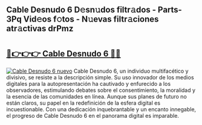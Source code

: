 ## Cable Desnudo 6 D𝚎sn𝚞dos filtr𝚊dos - Parts-3Pq Vid𝚎os f𝚘tos - N𝚞evas filtr𝚊ciones atr𝚊ctivas drPmz

# <h2><a href="http://mb2ueg.tromn.icu/?c=Cable+Desnudo+6">🔗👉👉👉 Cable Desnudo 6 🔗🔗</a></h2>

[![Cable Desnudo 6 nuevo](https://i.imgur.com/pEAQMta.gif)](http://mb2ueg.tromn.icu/?c=Cable+Desnudo+6)
Cable Desnudo 6, un individuo multifacético y divisivo, se resiste a la descripción simple. Su uso innovador de los medios digitales para la autopresentación ha cautivado y enfurecido a los observadores, estimulando debates sobre el consentimiento, la moralidad y la esencia de las comunidades en línea. Aunque sus planes de futuro no están claros, su papel en la redefinición de la esfera digital es incuestionable. Con una dedicación inquebrantable y un encanto innegable, el progreso de Cable Desnudo 6 en el panorama digital es imparable.
